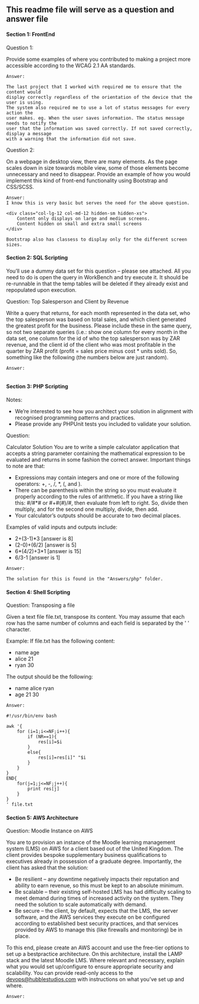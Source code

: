 This readme file will serve as a question and answer file
---

#### Section 1: FrontEnd

Question 1:

Provide some examples of where you contributed to making a project more accessible 
according to the WCAG 2.1 AA standards.

~~~
Answer:

The last project that I worked with required me to ensure that the content would 
display correctly regardless of the orientation of the device that the user is using. 
The system also required me to use a lot of status messages for every action the 
user makes. eg. When the user saves information. The status message needs to notify the 
user that the information was saved correctly. If not saved correctly, display a message 
with a warning that the information did not save.
~~~

Question 2:

On a webpage in desktop view, there are many elements. 
As the page scales down in size towards mobile view, some of those elements 
become unnecessary and need to disappear. Provide an example of how you would 
implement this kind of front-end functionality using Bootstrap and CSS/SCSS.

~~~
Answer:
I know this is very basic but serves the need for the above question.

<div class="col-lg-12 col-md-12 hidden-sm hidden-xs">
    Content only displays on large and medium screens.
    Content hidden on small and extra small screens
</div>

Bootstrap also has classess to display only for the different screen sizes.
~~~

#### Section 2: SQL Scripting

You’ll use a dummy data set for this question – please see attached. 
All you need to do is open the query in WorkBench and try execute it. 
It should be re-runnable in that the temp tables will be deleted if they 
already exist and repopulated upon execution. 

Question:  Top Salesperson and Client by Revenue

Write a query that returns, for each month represented in the data set, 
who the top salesperson was based on total sales, 
and which client generated the greatest profit for the business. 
Please include these in the same query, so not two separate queries 
(i.e.: show one column for every month in the data set, 
one column for the id of who the top salesperson was by ZAR revenue, 
and the client id of the client who was most profitable
 in the quarter by ZAR profit (profit = sales price minus cost * units sold). 
 So, something like the following (the numbers below are just random).

~~~
Answer:


~~~


#### Section 3: PHP Scripting

Notes:

- We’re interested to see how you architect your solution in alignment 
with recognised programming patterns and practices.
- Please provide any PHPUnit tests you included to validate your solution.

Question: 

Calculator Solution You are to write a simple calculator application that accepts 
a string parameter containing the mathematical expression to be evaluated and 
returns in some fashion the correct answer. 
Important things to note are that: 

- Expressions may contain integers and one or more of the 
following operators: +, -, /, *, (, and ). 
- There can be parenthesis within the string so you must evaluate it 
properly according to the rules of arithmetic. 
If you have a string like this: #/#*# or #+#(#)/#, 
then evaluate from left to right. So, divide then multiply, 
and for the second one multiply, divide, then add. 
- Your calculator’s outputs should be accurate to two decimal places.
 
Examples of valid inputs and outputs include: 
- 2+(3-1)*3 [answer is 8] 
- (2-0)+(6/2) [answer is 5] 
- 6*(4/2)+3*1 [answer is 15] 
- 6/3-1 [answer is 1]

~~~
Answer:

The solution for this is found in the "Answers/php" folder.
~~~


#### Section 4: Shell Scripting

Question: Transposing a file

Given a text file file.txt, transpose its content. 
You may assume that each row has the same number of columns 
and each field is separated by the ' ' character. 

Example: If file.txt has the following content: 
- name age 
- alice 21 
- ryan 30 

The output should be the following: 
- name alice ryan 
- age 21 30

~~~
Answer:

#!/usr/bin/env bash

awk '{
    for (i=1;i<=NF;i++){
        if (NR==1){
            res[i]=$i
        }
        else{
            res[i]=res[i]" "$i
        }
    }
}
END{
    for(j=1;j<=NF;j++){
        print res[j]
    }
}
' file.txt
~~~


#### Section 5: AWS Architecture

Question: Moodle Instance on AWS 

You are to provision an instance of the 
Moodle learning management system (LMS) on AWS 
for a client based out of the United Kingdom. 
The client provides bespoke supplementary business qualifications to executives 
already in possession of a graduate degree. 
Importantly, the client has asked that the solution: 
- Be resilient – any downtime negatively impacts their reputation 
and ability to earn revenue, so this must be kept to an absolute minimum. 
- Be scalable – their existing self-hosted LMS has had difficulty scaling
 to meet demand during times of increased activity on the system. 
 They need the solution to scale automatically with demand. 
- Be secure – the client, by default, expects that the LMS, 
the server software, and the AWS services they execute on be 
configured according to established best security practices, 
and that services provided by AWS to manage this 
(like firewalls and monitoring) be in place. 

To this end, please create an AWS account and use the free-tier options to set up a 
bestpractice architecture. On this architecture, 
install the LAMP stack and the latest Moodle LMS. 
Where relevant and necessary, explain what you would set up/configure
 to ensure appropriate security and scalability. 
You can provide read-only access to the devops@hubblestudios.com 
with instructions on what you’ve set up and where.

~~~
Answer:


~~~
